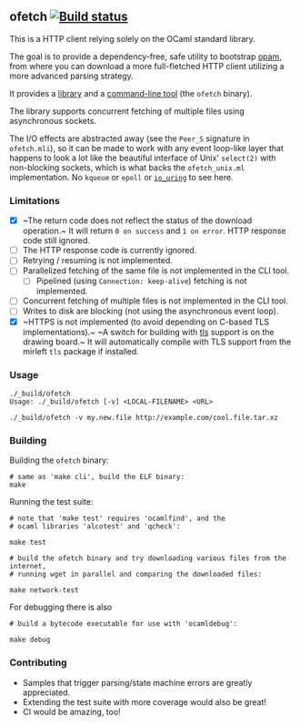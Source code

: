 ## ofetch [![Build status](https://travis-ci.org/cfcs/ofetch.svg?branch=master)](https://travis-ci.org/cfcs/ofetch)

This is a HTTP client relying solely on the OCaml standard library.

The goal is to provide a dependency-free, safe utility to bootstrap
[opam](https://github.com/ocaml/opam), from where you can download a more
full-fletched HTTP client utilizing a more advanced parsing strategy.

It provides a [library](./ofetch.ml) and a
[command-line tool](./ofetch_cli.ml) (the `ofetch` binary).

The library supports concurrent fetching of multiple files using asynchronous sockets.

The I/O effects are abstracted away (see the `Peer_S` signature in `ofetch.mli`), so it can be made to work with any event loop-like layer that happens to look a lot like the beautiful interface of Unix' `select(2)` with non-blocking sockets, which is what backs the `ofetch_unix.ml` implementation. No `kqueue` or `epoll` or [`io_uring`](https://lwn.net/Articles/776703/) to see here.

### Limitations

- [x] ~The return code does not reflect the status of the download operation.~ It will return `0 on success` and `1 on error`. HTTP response code still ignored.
- [ ] The HTTP response code is currently ignored.
- [ ] Retrying / resuming is not implemented.
- [ ] Parallelized fetching of the same file is not implemented in the CLI tool.
  - [ ] Pipelined (using `Connection: keep-alive`) fetching is not implemented.
- [ ] Concurrent fetching of multiple files is not implemented in the CLI tool.
- [ ] Writes to disk are blocking (not using the asynchronous event loop).
- [x] ~HTTPS is not implemented (to avoid depending on C-based TLS
      implementations).~
      ~A switch for building with [tls](https://github.com/mirleft/tls) support
      is on the drawing board.~ It will automatically compile with TLS support from the mirleft `tls` package if installed.

### Usage

```shell
./_build/ofetch
Usage: ./_build/ofetch [-v] <LOCAL-FILENAME> <URL>

./_build/ofetch -v my.new.file http://example.com/cool.file.tar.xz
```

### Building

Building the `ofetch` binary:
```shell
# same as 'make cli', build the ELF binary:
make
```

Running the test suite:
```shell
# note that 'make test' requires 'ocamlfind', and the
# ocaml libraries 'alcotest' and 'qcheck':

make test

# build the ofetch binary and try downloading various files from the internet,
# running wget in parallel and comparing the downloaded files:

make network-test
```

For debugging there is also
```shell
# build a bytecode executable for use with 'ocamldebug':

make debug
```

### Contributing

- Samples that trigger parsing/state machine errors are greatly appreciated.
- Extending the test suite with more coverage would also be great!
- CI would be amazing, too!
